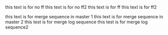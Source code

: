 this text is for no ff
this text is for no ff2
this text is for ff
this text is for ff2

this text is for merge sequence in master 1
this text is for merge sequence in master 2
this test is for merge log sequence
this test is for merge log sequence2
